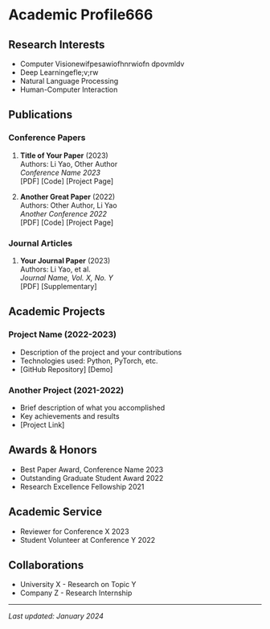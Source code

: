 # Academic Profile666

## Research Interests
- Computer Visionewifpesawiofhnrwiofn   dpovmldv    
- Deep Learningefle;v;rw
- Natural Language Processing
- Human-Computer Interaction

## Publications

### Conference Papers
1. **Title of Your Paper** (2023)  
   Authors: Li Yao, Other Author  
   *Conference Name 2023*  
   [PDF] [Code] [Project Page]

2. **Another Great Paper** (2022)  
   Authors: Other Author, Li Yao  
   *Another Conference 2022*  
   [PDF] [Code] [Project Page]

### Journal Articles
1. **Your Journal Paper** (2023)  
   Authors: Li Yao, et al.  
   *Journal Name, Vol. X, No. Y*  
   [PDF] [Supplementary]

## Academic Projects

### Project Name (2022-2023)
- Description of the project and your contributions
- Technologies used: Python, PyTorch, etc.
- [GitHub Repository] [Demo]

### Another Project (2021-2022)
- Brief description of what you accomplished
- Key achievements and results
- [Project Link]

## Awards & Honors
- Best Paper Award, Conference Name 2023
- Outstanding Graduate Student Award 2022
- Research Excellence Fellowship 2021

## Academic Service
- Reviewer for Conference X 2023
- Student Volunteer at Conference Y 2022

## Collaborations
- University X - Research on Topic Y
- Company Z - Research Internship

---
*Last updated: January 2024*

